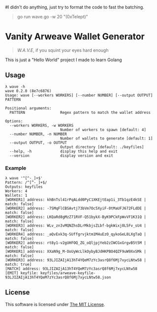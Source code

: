 #I didn't do anything, just try to format the code to fast the batching.

> go run wave.go -w 20 "(0xTelept)" 



# Vanity Arweave Wallet Generator

> _W.A.V.E_, if you squint your eyes hard enough

This is just a "Hello World" project I made to learn Golang

## Usage

```
λ wave -h
wave 0.2.0 (8e7c6876)
Usage: wave [--workers WORKERS] [--number NUMBER] [--output OUTPUT] PATTERN

Positional arguments:
  PATTERN                Regex pattern to match the wallet address

Options:
  --workers WORKERS, -w WORKERS
                         Number of workers to spawn [default: 4]
  --number NUMBER, -n NUMBER
                         Number of wallets to generate [default: 1]
  --output OUTPUT, -o OUTPUT
                         Output directory [default: ./keyfiles]
  --help, -h             display this help and exit
  --version              display version and exit
```

### Example

```
λ wave '^[^-_]+$'
Pattern: /^[^-_]+$/
Outputs: keyfiles
Workers: 4
Wallets: 1
[WORKER1] address: khBnTsl41rPqALdd0PyC1XKEjtEap1i_3Tb1qzE4kSE | match: false]
[WORKER2] address: -7SMqFlCBSAvtj73bVm7Oc5XyiF-0tMaUFJ672FLdDE | match: false]
[WORKER2] address: LKQaRd8gMzZ71RVF-Q51bykX-ByK9PCkFpWvVF1K31Q | match: false]
[WORKER3] address: WLv_zn3vMQNZhsDLrMkbjsZLbf-bgkWixj0L5Fv_sU4 | match: false]
[WORKER4] address: _aQvExk3q-SUffgrvjktm1M4uEzO_qykoGeL8LXgTaQ | match: false]
[WORKER2] address: rt8y1-v2gUHFOQ_ZG_oQljpjYeb2zIWCGxGrgvB5t5M | match: false]
[WORKER1] address: XXaN9g_M-OoUyWcLlkOybyBJdHKPBO4QZF9uW9XxSMk | match: false]
[WORKER3] address: 93LJIZAIjA13hT4YQeM7zYc3asrQ8f6Mj7xycLNtw58 | match: true]
[MATCH] address: 93LJIZAIjA13hT4YQeM7zYc3asrQ8f6Mj7xycLNtw58
[EMIT] keyfile: keyfiles/arweave-keyfile-93LJIZAIjA13hT4YQeM7zYc3asrQ8f6Mj7xycLNtw58.json
```

## License

This software is licensed under [The MIT License](./LICENSE).
